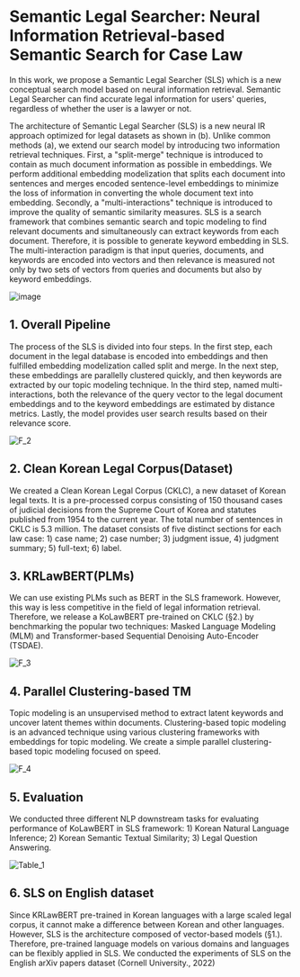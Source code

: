 # Semantic Legal Searcher: Neural Information Retrieval-based Semantic Search for Case Law

 In this work, we propose a Semantic Legal Searcher (SLS) which is a new conceptual search model based on neural information retrieval. Semantic Legal Searcher can find accurate legal information for users' queries, regardless of whether the user is a lawyer or not. 
 
 The architecture of Semantic Legal Searcher (SLS) is a new neural IR approach optimized for legal datasets as shown in (b). Unlike common methods (a), we extend our search model by introducing two information retrieval techniques. First, a "split-merge" technique is introduced to contain as much document information as possible in embeddings. We perform additional embedding modelization that splits each document into sentences and merges encoded sentence-level embeddings to minimize the loss of information in converting the whole document text into embedding. Secondly, a "multi-interactions" technique is introduced to improve the quality of semantic similarity measures. SLS is a search framework that combines semantic search and topic modeling to find relevant documents and simultaneously can extract keywords from each document. Therefore, it is possible to generate keyword embedding in SLS. The multi-interaction paradigm is that input queries, documents, and keywords are encoded into vectors and then relevance is measured not only by two sets of vectors from queries and documents but also by keyword embeddings.
 
![image](https://user-images.githubusercontent.com/105137667/206459415-f5dab41f-1185-430e-8279-4c9703b76be5.png)

 ## 1. Overall Pipeline
 
 The process of the SLS is divided into four steps. In the first step, each document in the legal database is encoded into embeddings and then fulfilled embedding modelization called split and merge. In the next step, these embeddings are parallelly clustered quickly, and then keywords are extracted by our topic modeling technique. In the third step, named multi-interactions, both the relevance of the query vector to the legal document embeddings and to the keyword embeddings are estimated by distance metrics. Lastly, the model provides user search results based on their relevance score. 

![F_2](https://user-images.githubusercontent.com/105137667/206712288-5bc8e3cb-64d1-4577-a61b-01b8dcec7df6.jpg)


## 2. Clean Korean Legal Corpus(Dataset)
We created a Clean Korean Legal Corpus (CKLC), a new dataset of Korean legal texts. It is a pre-processed corpus consisting of 150 thousand cases of judicial decisions from the Supreme Court of Korea and statutes published from 1954 to the current year. The total number of sentences in CKLC is 5.3 million. The dataset consists of five distinct sections for each law case: 1) case name; 2) case number; 3) judgment issue, 4) judgment summary; 5) full-text; 6) label.


## 3. KRLawBERT(PLMs)

We can use existing PLMs such as BERT in the SLS framework. However, this way is less competitive in the field of legal information retrieval. Therefore, we release a KoLawBERT pre-trained on CKLC (§2.) by benchmarking the popular two techniques: Masked Language Modeling (MLM) and Transformer-based Sequential Denoising Auto-Encoder (TSDAE).

![F_3](https://user-images.githubusercontent.com/105137667/206712633-197592fd-7b54-4157-8cd0-24610d5372b9.jpg)


## 4. Parallel Clustering-based TM

Topic modeling is an unsupervised method to extract latent keywords and uncover latent themes within documents. Clustering-based topic modeling is an advanced technique using various clustering frameworks with embeddings for topic modeling. We create a simple parallel clustering-based topic modeling focused on speed.

 ![F_4](https://user-images.githubusercontent.com/105137667/206712661-a2f9c5a1-92fb-459e-8539-0454fe5d0d14.jpg)


## 5. Evaluation

We conducted three different NLP downstream tasks for evaluating performance of KoLawBERT in SLS framework: 1) Korean Natural Language Inference; 2) Korean Semantic Textual Similarity; 3) Legal Question Answering.

![Table_1](https://user-images.githubusercontent.com/105137667/206699214-e6e128d9-ad3b-4d9e-a4d1-4661ae9b07e5.jpg)


## 6. SLS on English dataset

Since KRLawBERT pre-trained in Korean languages with a large scaled legal corpus, it cannot make a difference between Korean and other languages. However, SLS is the architecture composed of vector-based models (§1.). Therefore, pre-trained language models on various domains and languages can be flexibly applied in SLS. We conducted the experiments of SLS on the English arXiv papers dataset (Cornell University., 2022)
